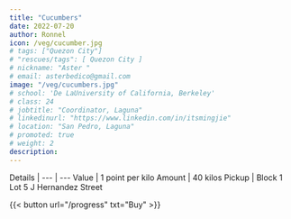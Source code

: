 ```yaml
---
title: "Cucumbers"
date: 2022-07-20
author: Ronnel
icon: /veg/cucumber.jpg
# tags: ["Quezon City"]
# "rescues/tags": [ Quezon City ]
# nickname: "Aster "
# email: asterbedico@gmail.com
image: "/veg/cucumbers.jpg"
# school: 'De LaUniversity of California, Berkeley'
# class: 24
# jobtitle: "Coordinator, Laguna"
# linkedinurl: "https://www.linkedin.com/in/itsmingjie"
# location: "San Pedro, Laguna"
# promoted: true
# weight: 2
description: 
---
```




Details | 
--- | --- 
Value | 1 point per kilo
Amount | 40 kilos
Pickup | Block 1 Lot 5 J Hernandez Street

{{< button url="/progress" txt="Buy" >}}
